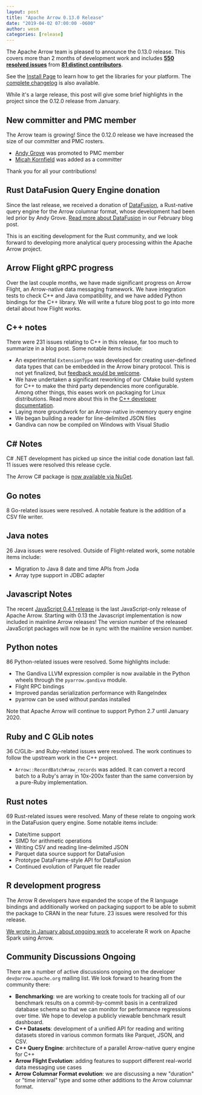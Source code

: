 ```yaml
---
layout: post
title: "Apache Arrow 0.13.0 Release"
date: "2019-04-02 07:00:00 -0600"
author: wesm
categories: [release]
---
```

<!--
{% comment %}
Licensed to the Apache Software Foundation (ASF) under one or more
contributor license agreements.  See the NOTICE file distributed with
this work for additional information regarding copyright ownership.
The ASF licenses this file to you under the Apache License, Version 2.0
(the "License"); you may not use this file except in compliance with
the License.  You may obtain a copy of the License at

http://www.apache.org/licenses/LICENSE-2.0

Unless required by applicable law or agreed to in writing, software
distributed under the License is distributed on an "AS IS" BASIS,
WITHOUT WARRANTIES OR CONDITIONS OF ANY KIND, either express or implied.
See the License for the specific language governing permissions and
limitations under the License.
{% endcomment %}
-->

The Apache Arrow team is pleased to announce the 0.13.0 release. This covers
more than 2 months of development work and includes [**550 resolved
issues**][1] from [**81 distinct contributors**][22].

See the [Install Page][2] to learn how to get the libraries for your
platform. The [complete changelog][3] is also available.

While it's a large release, this post will give some brief highlights in the
project since the 0.12.0 release from January.

## New committer and PMC member

The Arrow team is growing! Since the 0.12.0 release we have increased the size
of our committer and PMC rosters.

* [Andy Grove][13] was promoted to PMC member
* [Micah Kornfield][14] was added as a committer

Thank you for all your contributions!

## Rust DataFusion Query Engine donation

Since the last release, we received a donation of [DataFusion][17], a
Rust-native query engine for the Arrow columnar format, whose development had
been led prior by Andy Grove. [Read more about DataFusion][19] in our February
blog post.

This is an exciting development for the Rust community, and we look forward to
developing more analytical query processing within the Apache Arrow project.

## Arrow Flight gRPC progress

Over the last couple months, we have made significant progress on Arrow Flight,
an Arrow-native data messaging framework. We have integration tests to check
C++ and Java compatibility, and we have added Python bindings for the C++
library. We will write a future blog post to go into more detail about how
Flight works.

## C++ notes

There were 231 issues relating to C++ in this release, far too much to
summarize in a blog post. Some notable items include:

* An experimental `ExtensionType` was developed for creating user-defined data
  types that can be embedded in the Arrow binary protocol. This is not yet
  finalized, but [feedback would be welcome][51].
* We have undertaken a significant reworking of our CMake build system for C++
  to make the third party dependencies more configurable. Among other things,
  this eases work on packaging for Linux distributions. Read more about this in
  the [C++ developer documentation][18].
* Laying more groundwork for an Arrow-native in-memory query engine
* We began building a reader for line-delimited JSON files
* Gandiva can now be compiled on Windows with Visual Studio

## C# Notes

C# .NET development has picked up since the initial code donation last
fall. 11 issues were resolved this release cycle.

The Arrow C# package is [now available via NuGet][244].

## Go notes

8 Go-related issues were resolved. A notable feature is the addition of a CSV
file writer.

## Java notes

26 Java issues were resolved. Outside of Flight-related work, some notable
items include:

* Migration to Java 8 date and time APIs from Joda
* Array type support in JDBC adapter

## Javascript Notes

The recent [JavaScript 0.4.1 release][243] is the last JavaScript-only release
of Apache Arrow. Starting with 0.13 the Javascript implementation is now
included in mainline Arrow releases! The version number of the released
JavaScript packages will now be in sync with the mainline version number.

## Python notes

86 Python-related issues were resolved. Some highlights include:

* The Gandiva LLVM expression compiler is now available in the Python wheels
  through the ``pyarrow.gandiva`` module.
* Flight RPC bindings
* Improved pandas serialization performance with RangeIndex
* pyarrow can be used without pandas installed

Note that Apache Arrow will continue to support Python 2.7 until January 2020.

## Ruby and C GLib notes

36 C/GLib- and Ruby-related issues were resolved. The work continues to follow
the upstream work in the C++ project.

* `Arrow::RecordBatch#raw_records` was added. It can convert a record batch to
  a Ruby's array in 10x-200x faster than the same conversion by a pure-Ruby
  implementation.

## Rust notes

69 Rust-related issues were resolved. Many of these relate to ongoing work in
the DataFusion query engine. Some notable items include:

* Date/time support
* SIMD for arithmetic operations
* Writing CSV and reading line-delimited JSON
* Parquet data source support for DataFusion
* Prototype DataFrame-style API for DataFusion
* Continued evolution of Parquet file reader

## R development progress

The Arrow R developers have expanded the scope of the R language bindings and
additionally worked on packaging support to be able to submit the package to
CRAN in the near future. 23 issues were resolved for this release.

[We wrote in January about ongoing work][50] to accelerate R work on Apache Spark
using Arrow.

## Community Discussions Ongoing

There are a number of active discussions ongoing on the developer
``dev@arrow.apache.org`` mailing list. We look forward to hearing from the
community there:

* **Benchmarking**: we are working to create tools for tracking all of our
  benchmark results on a commit-by-commit basis in a centralized database
  schema so that we can monitor for performance regressions over time. We hope
  to develop a publicly viewable benchmark result dashboard.
* **C++ Datasets**: development of a unified API for reading and writing
  datasets stored in various common formats like Parquet, JSON, and CSV.
* **C++ Query Engine**: architecture of a parallel Arrow-native query engine
  for C++
* **Arrow Flight Evolution**: adding features to support different real-world
  data messaging use cases
* **Arrow Columnar Format evolution**: we are discussing a new "duration" or
  "time interval" type and some other additions to the Arrow columnar format.

[1]: https://issues.apache.org/jira/issues/?jql=project%20%3D%20ARROW%20AND%20status%20%3D%20Resolved%20AND%20fixVersion%20%3D%200.13.0
[2]: https://arrow.apache.org/install
[3]: https://arrow.apache.org/release/0.13.0.html
[13]: https://github.com/andygrove
[14]: https://github.com/emkornfield
[17]: http://incubator.apache.org/ip-clearance/arrow-rust-datafusion.html
[18]: https://github.com/apache/arrow/blob/master/docs/source/developers/cpp.rst#build-dependency-management
[19]: http://arrow.apache.org/blog/2019/02/04/datafusion-donation/
[22]: https://arrow.apache.org/release/0.13.0.html#contributors
[50]: http://arrow.apache.org/blog/2019/01/25/r-spark-improvements/
[51]: https://github.com/apache/arrow/blob/master/cpp/src/arrow/extension_type.h
[243]: https://www.npmjs.com/package/apache-arrow/v/0.4.1
[244]: https://www.nuget.org/packages/Apache.Arrow/0.13.0